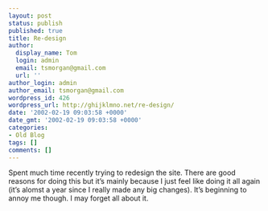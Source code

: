 ```yaml
---
layout: post
status: publish
published: true
title: Re-design
author:
  display_name: Tom
  login: admin
  email: tsmorgan@gmail.com
  url: ''
author_login: admin
author_email: tsmorgan@gmail.com
wordpress_id: 426
wordpress_url: http://ghijklmno.net/re-design/
date: '2002-02-19 09:03:58 +0000'
date_gmt: '2002-02-19 09:03:58 +0000'
categories:
- Old Blog
tags: []
comments: []
---
```

<!-- more -->

<p>Spent much time recently trying to redesign the site. There are good reasons for doing this but it&#8217;s mainly because I just feel like doing it all again (it&#8217;s alomst a year since I really made any big changes). It&#8217;s beginning to annoy me though. I may forget all about it.</p>


